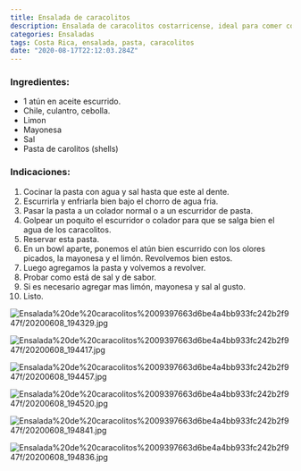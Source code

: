 ```yaml
---
title: Ensalada de caracolitos
description: Ensalada de caracolitos costarricense, ideal para comer con arroces arreglados o incluso con arroz blanco.
categories: Ensaladas
tags: Costa Rica, ensalada, pasta, caracolitos
date: "2020-08-17T22:12:03.284Z"
---
```


### Ingredientes:

- 1 atún en aceite escurrido.
- Chile, culantro, cebolla.
- Limon
- Mayonesa
- Sal
- Pasta de carolitos (shells)

### Indicaciones:

1. Cocinar la pasta con agua y sal hasta que este al dente.
2. Escurrirla y enfriarla bien bajo el chorro de agua fria.
3. Pasar la pasta a un colador normal o a un escurridor de pasta.
4. Golpear un poquito el escurridor o colador para que se salga bien el agua de los caracolitos.
5. Reservar esta pasta.
6. En un bowl aparte, ponemos el atún bien escurrido con los olores picados, la mayonesa y el limón. Revolvemos bien estos.
7. Luego agregamos la pasta y volvemos a revolver.
8. Probar como está de sal y de sabor.
9. Si es necesario agregar mas limón, mayonesa y sal al gusto.
10. Listo.

![Ensalada%20de%20caracolitos%2009397663d6be4a4bb933fc242b2f947f/20200608_194329.jpg](Ensalada%20de%20caracolitos%2009397663d6be4a4bb933fc242b2f947f/20200608_194329.jpg)

![Ensalada%20de%20caracolitos%2009397663d6be4a4bb933fc242b2f947f/20200608_194417.jpg](Ensalada%20de%20caracolitos%2009397663d6be4a4bb933fc242b2f947f/20200608_194417.jpg)

![Ensalada%20de%20caracolitos%2009397663d6be4a4bb933fc242b2f947f/20200608_194457.jpg](Ensalada%20de%20caracolitos%2009397663d6be4a4bb933fc242b2f947f/20200608_194457.jpg)

![Ensalada%20de%20caracolitos%2009397663d6be4a4bb933fc242b2f947f/20200608_194520.jpg](Ensalada%20de%20caracolitos%2009397663d6be4a4bb933fc242b2f947f/20200608_194520.jpg)

![Ensalada%20de%20caracolitos%2009397663d6be4a4bb933fc242b2f947f/20200608_194841.jpg](Ensalada%20de%20caracolitos%2009397663d6be4a4bb933fc242b2f947f/20200608_194841.jpg)

![Ensalada%20de%20caracolitos%2009397663d6be4a4bb933fc242b2f947f/20200608_194836.jpg](Ensalada%20de%20caracolitos%2009397663d6be4a4bb933fc242b2f947f/20200608_194836.jpg)